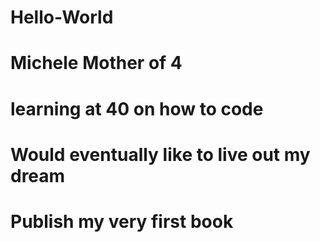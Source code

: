 # Hello-World
# Michele Mother of 4
# learning at 40 on how to code
# Would eventually like to live out my dream
# Publish my very first book
